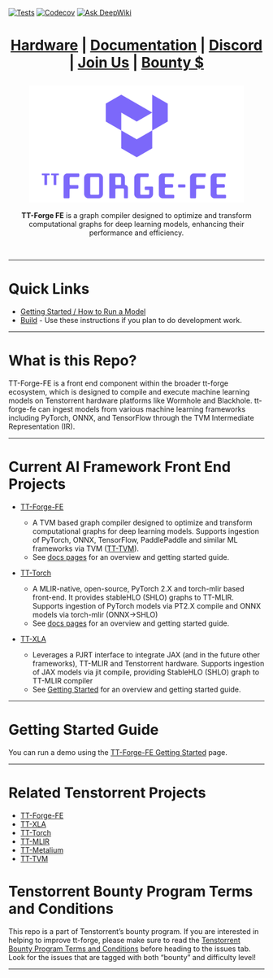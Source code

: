[![Tests][tests badge]][tests]
[![Codecov][codecov badge]][codecov]
[![Ask DeepWiki](https://deepwiki.com/badge.svg)](https://deepwiki.com/tenstorrent/tt-forge-fe)

<div align="center">

<h1>

[Hardware](https://tenstorrent.com/cards/) | [Documentation](https://docs.tenstorrent.com/tt-forge-fe/) | [Discord](https://discord.gg/tenstorrent) | [Join Us](https://boards.greenhouse.io/tenstorrent?gh_src=22e462047us) | [Bounty $](https://github.com/tenstorrent/tt-forge-fe/issues?q=is%3Aissue%20state%3Aopen%20label%3Abounty)

</h1>

<img src="./docs/src/imgs/tt_refresh_forge-fe_w_logo_purple.png" alt="ttnn logo" height="230"/>

<br>

**TT-Forge FE** is a graph compiler designed to optimize and transform computational graphs for deep learning models, enhancing their performance and efficiency.

</div>

<br>

-----
# Quick Links
- [Getting Started / How to Run a Model](docs/src/getting_started.md)
- [Build](docs/src/getting_started_build_from_source.md) - Use these instructions if you plan to do development work.

-----
# What is this Repo?

TT-Forge-FE is a front end component within the broader tt-forge ecosystem, which is designed to compile and execute machine learning models on Tenstorrent hardware platforms like Wormhole and Blackhole. tt-forge-fe can ingest models from various machine learning frameworks including PyTorch, ONNX, and TensorFlow through the TVM Intermediate Representation (IR).

-----
# Current AI Framework Front End Projects
- [TT-Forge-FE](https://github.com/tenstorrent/tt-forge-fe)
  - A TVM based graph compiler designed to optimize and transform computational graphs for deep learning models. Supports ingestion of PyTorch, ONNX, TensorFlow, PaddlePaddle and similar ML frameworks via TVM ([TT-TVM](https://github.com/tenstorrent/tt-tvm)).
  - See [docs pages](https://docs.tenstorrent.com/tt-forge-fe/getting-started.html) for an overview and getting started guide.

- [TT-Torch](https://github.com/tenstorrent/tt-torch)

  - A MLIR-native, open-source, PyTorch 2.X and torch-mlir based front-end. It provides stableHLO (SHLO) graphs to TT-MLIR. Supports ingestion of PyTorch models via PT2.X compile and ONNX models via torch-mlir (ONNX->SHLO)
  - See [docs pages](https://docs.tenstorrent.com/tt-torch) for an overview and getting started guide.

- [TT-XLA](https://github.com/tenstorrent/tt-xla)
  - Leverages a PJRT interface to integrate JAX (and in the future other frameworks), TT-MLIR and Tenstorrent hardware. Supports ingestion of JAX models via jit compile, providing StableHLO (SHLO) graph to TT-MLIR compiler
  - See [Getting Started](docs/src/getting_started.md) for an overview and getting started guide.

-----
# Getting Started Guide

You can run a demo using the [TT-Forge-FE Getting Started](https://docs.tenstorrent.com/tt-forge-fe/getting-started.html) page.

-----
# Related Tenstorrent Projects
- [TT-Forge-FE](https://github.com/tenstorrent/tt-forge-fe)
- [TT-XLA](https://github.com/tenstorrent/tt-xla)
- [TT-Torch](https://github.com/tenstorrent/tt-torch)
- [TT-MLIR](https://github.com/tenstorrent/tt-mlir)
- [TT-Metalium](https://github.com/tenstorrent/tt-metal)
- [TT-TVM](https://github.com/tenstorrent/tt-tvm)


# Tenstorrent Bounty Program Terms and Conditions
This repo is a part of Tenstorrent’s bounty program. If you are interested in helping to improve tt-forge, please make sure to read the [Tenstorrent Bounty Program Terms and Conditions](https://docs.tenstorrent.com/bounty_terms.html) before heading to the issues tab. Look for the issues that are tagged with both “bounty” and difficulty level!
- - -

[codecov]: https://codecov.io/gh/tenstorrent/tt-forge-fe
[tests]: https://github.com/tenstorrent/tt-forge-fe/actions/workflows/on-push.yml?query=branch%3Amain
[codecov badge]: https://codecov.io/gh/tenstorrent/tt-forge-fe/graph/badge.svg
[tests badge]: https://github.com/tenstorrent/tt-forge-fe/actions/workflows/on-push.yml/badge.svg?query=branch%3Amain
